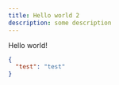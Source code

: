 ```yaml
---
title: Hello world 2
description: some description
---
```


Hello world!

```json title="test"
{
  "test": "test"
}
```
